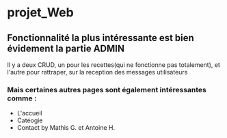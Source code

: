 # projet_Web
## Fonctionnalité la plus intéressante est bien évidement la partie ADMIN
Il y a deux CRUD, un pour les recettes(qui ne fonctionne pas totalement), et l'autre pour rattraper, sur la reception des messages utilisateurs

### Mais certaines autres pages sont également intéressantes comme :
- L'accueil
- Catéogie 
- Contact
by Mathis G. et Antoine H.

